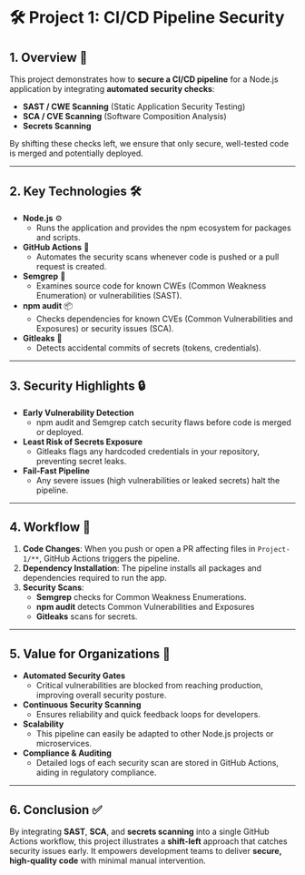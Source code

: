 # 🛠️ Project 1: CI/CD Pipeline Security

## 1. Overview 🚀
This project demonstrates how to **secure a CI/CD pipeline** for a Node.js application by integrating **automated security checks**:
- **SAST / CWE Scanning** (Static Application Security Testing)
- **SCA / CVE Scanning** (Software Composition Analysis)
- **Secrets Scanning**

By shifting these checks left, we ensure that only secure, well-tested code is merged and potentially deployed.

---

## 2. Key Technologies 🛠
- **Node.js** ⚙️  
  - Runs the application and provides the npm ecosystem for packages and scripts.
- **GitHub Actions** 🤖  
  - Automates the security scans whenever code is pushed or a pull request is created.
- **Semgrep** 🔎  
  - Examines source code for known CWEs (Common Weakness Enumeration) or vulnerabilities (SAST).
- **npm audit** 📦  
  - Checks dependencies for known CVEs (Common Vulnerabilities and Exposures) or security issues (SCA).
- **Gitleaks** 🔐  
  - Detects accidental commits of secrets (tokens, credentials).

---

## 3. Security Highlights 🔒
- **Early Vulnerability Detection**  
  - npm audit and Semgrep catch security flaws before code is merged or deployed.
- **Least Risk of Secrets Exposure**  
  - Gitleaks flags any hardcoded credentials in your repository, preventing secret leaks.
- **Fail-Fast Pipeline**  
  - Any severe issues (high vulnerabilities or leaked secrets) halt the pipeline.

---

## 4. Workflow 🔄
1. **Code Changes**: When you push or open a PR affecting files in `Project-1/**`, GitHub Actions triggers the pipeline.
2. **Dependency Installation**: The pipeline installs all packages and dependencies required to run the app.
3. **Security Scans**:
   - **Semgrep** checks for Common Weakness Enumerations.
   - **npm audit** detects Common Vulnerabilities and Exposures
   - **Gitleaks** scans for secrets.

---

## 5. Value for Organizations 💼
- **Automated Security Gates**  
  - Critical vulnerabilities are blocked from reaching production, improving overall security posture.
- **Continuous Security Scanning**  
  - Ensures reliability and quick feedback loops for developers.
- **Scalability**  
  - This pipeline can easily be adapted to other Node.js projects or microservices.
- **Compliance & Auditing**  
  - Detailed logs of each security scan are stored in GitHub Actions, aiding in regulatory compliance.

---

## 6. Conclusion ✅
By integrating **SAST**, **SCA**, and **secrets scanning** into a single GitHub Actions workflow, this project illustrates a **shift-left** approach that catches security issues early. It empowers development teams to deliver **secure, high-quality code** with minimal manual intervention.